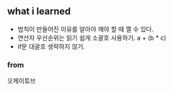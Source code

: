 ## what i learned
- 법칙이 만들어진 이유를 알아야 깨야 할 때 깰 수 있다.
- 연산자 우선순위는 읽기 쉽게 소괄호 사용하기. a + (b * c)
- if문 대괄호 생략하지 않기.

### from
오제이튜브
